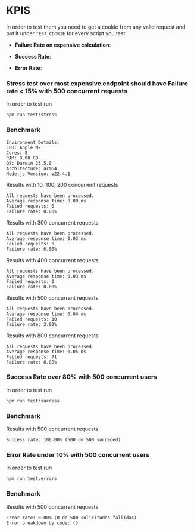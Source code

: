 # KPIS

In order to test them you need to get a cookie from any valid request and put it under `TEST_COOKIE` for
every script you test

- **Failure Rate on expensive calculation**:

- **Success Rate**:

- **Error Rate**:

### Stress test over most expensive endpoint should have Failure rate < 15% with 500 concurrent requests

In order to test run

```
npm run test:stress
```

### Benchmark

```
Environment Details:
CPU: Apple M2
Cores: 8
RAM: 8.00 GB
OS: Darwin 23.5.0
Architecture: arm64
Node.js Version: v22.4.1
```

Results with 10, 100, 200 concurrent requests

```
All requests have been processed.
Average response time: 0.00 ms
Failed requests: 0
Failure rate: 0.00%
```

Results with 300 concurrent requests

```
All requests have been processed.
Average response time: 0.03 ms
Failed requests: 0
Failure rate: 0.00%
```

Results with 400 concurrent requests

```
All requests have been processed.
Average response time: 0.03 ms
Failed requests: 0
Failure rate: 0.00%
```

Results with 500 concurrent requests

```
All requests have been processed.
Average response time: 0.04 ms
Failed requests: 10
Failure rate: 2.00%
```

Results with 800 concurrent requests

```
All requests have been processed.
Average response time: 0.05 ms
Failed requests: 71
Failure rate: 8.88%
```


### Success Rate over 80% with 500 concurrent users

In order to test run

```
npm run test:success
```


### Benchmark

Results with 500 concurrent requests

```
Success rate: 100.00% (500 de 500 succeded)
```

### Error Rate under 10% with 500 concurrent users

In order to test run

```
npm run test:errors
```


### Benchmark

Results with 500 concurrent requests

```
Error rate: 0.00% (0 de 500 solicitudes fallidas)
Error breakdown by code: {}
```